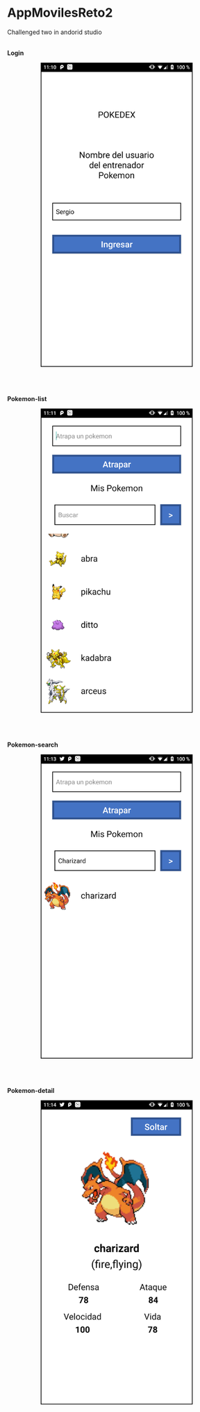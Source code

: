 # AppMovilesReto2
Challenged two in andorid studio 
<br>
<br>

**Login**

<p align="center"> <img src="https://github.com/TheSams117/AppMovilesReto2/blob/main/login.png" width="350"/></p>
<br>
<br>

**Pokemon-list**

<p align="center"> <img src="https://github.com/TheSams117/AppMovilesReto2/blob/main/listpokemon.png" width="350"/></p>
<br>
<br>

**Pokemon-search**

<p align="center"> <img src="https://github.com/TheSams117/AppMovilesReto2/blob/main/bpokemon.png" width="350"/></p>
<br>
<br>

**Pokemon-detail**

<p align="center"> <img src="https://github.com/TheSams117/AppMovilesReto2/blob/main/pokemon.png" width="350"/></p>
